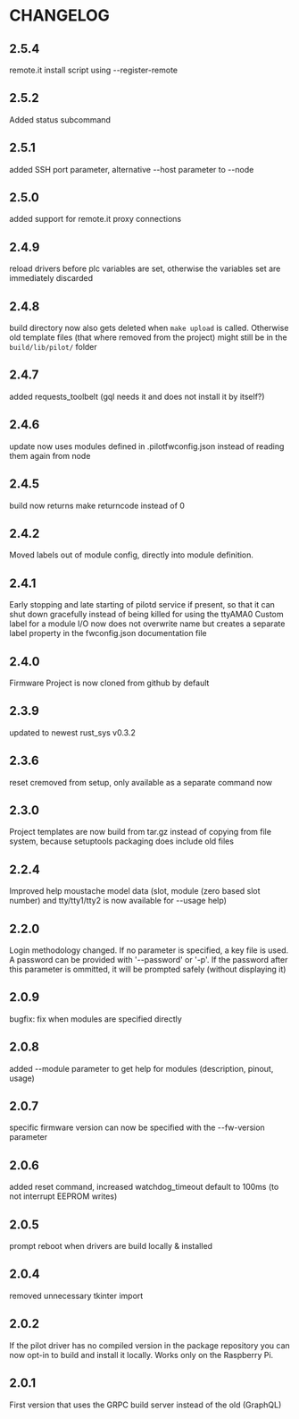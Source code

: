 # CHANGELOG
## 2.5.4
remote.it install script using --register-remote 
## 2.5.2
Added status subcommand
## 2.5.1
added SSH port parameter, alternative --host parameter to --node
## 2.5.0
added support for remote.it proxy connections
## 2.4.9
reload drivers before plc variables are set, otherwise the variables set are immediately discarded
## 2.4.8
build directory now also gets deleted when `make upload` is called. Otherwise old template files (that where removed from the project) might still be in the `build/lib/pilot/` folder
## 2.4.7
added requests_toolbelt (gql needs it and does not install it by itself?)
## 2.4.6
update now uses modules defined in .pilotfwconfig.json instead of reading them again from node
## 2.4.5
build now returns make returncode instead of 0
## 2.4.2
Moved labels out of module config, directly into module definition.
## 2.4.1
Early stopping and late starting of pilotd service if present, so that it can shut down gracefully instead of being killed for using the ttyAMA0
Custom label for a module I/O now does not overwrite name but creates a separate label property in the fwconfig.json documentation file
## 2.4.0
Firmware Project is now cloned from github by default
## 2.3.9
updated to newest rust_sys v0.3.2

## 2.3.6
reset cremoved from setup, only available as a separate command now
## 2.3.0
Project templates are now build from tar.gz instead of copying from file system, because setuptools packaging does include old files

## 2.2.4
Improved help moustache model data (slot, module (zero based slot number) and tty/tty1/tty2 is now available for --usage help)
## 2.2.0
Login methodology changed. If no parameter is specified, a key file is used. A password can be provided with '--password' or '-p'. If the password after this parameter is ommitted, it will be prompted safely (without displaying it)
## 2.0.9
bugfix: fix when modules are specified directly
## 2.0.8
added --module parameter to get help for modules (description, pinout, usage)
## 2.0.7
specific firmware version can now be specified with the --fw-version parameter
## 2.0.6
added reset command, increased watchdog_timeout default to 100ms (to not interrupt EEPROM writes)
## 2.0.5
prompt reboot when drivers are build locally & installed
## 2.0.4
removed unnecessary tkinter import

## 2.0.2
If the pilot driver has no compiled version in the package repository you can now opt-in to build and install it locally.
Works only on the Raspberry Pi.

## 2.0.1
First version that uses the GRPC build server instead of the old (GraphQL)




